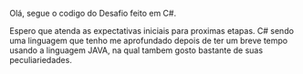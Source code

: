Olá, segue o codigo do Desafio feito em C#.

Espero que atenda as expectativas iniciais para proximas etapas. C# sendo uma linguagem que tenho me aprofundado depois de ter um breve tempo usando a linguagem JAVA, na qual tambem gosto bastante de suas peculiariedades.
